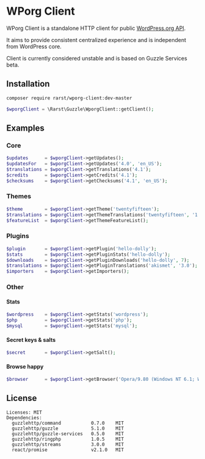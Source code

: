 # WPorg Client

WPorg Client is a standalone HTTP client for public [WordPress.org API](http://codex.wordpress.org/WordPress.org_API).

It aims to provide consistent centralized experience and is independent from WordPress core.

Client is currently considered unstable and is based on Guzzle Services beta.

## Installation

```bash
composer require rarst/wporg-client:dev-master
```

```php
$wporgClient = \Rarst\Guzzle\WporgClient::getClient();
```

## Examples

### Core

```php
$updates      = $wporgClient->getUpdates();
$updatesFor   = $wporgClient->getUpdates('4.0', 'en_US');
$translations = $wporgClient->getTranslations('4.1');
$credits      = $wporgClient->getCredits('4.1');
$checksums    = $wporgClient->getChecksums('4.1', 'en_US');
```

### Themes

```php
$theme        = $wporgClient->getTheme('twentyfifteen');
$translations = $wporgClient->getThemeTranslations('twentyfifteen', '1.0');
$featureList  = $wporgClient->getThemeFeatureList();
```

### Plugins

```php
$plugin       = $wporgClient->getPlugin('hello-dolly');
$stats        = $wporgClient->getPluginStats('hello-dolly');
$downloads    = $wporgClient->getPluginDownloads('hello-dolly', 7);
$translations = $wporgClient->getPluginTranslations('akismet', '3.0');
$importers    = $wporgClient->getImporters();
```

### Other

#### Stats

```php
$wordpress    = $wporgClient->getStats('wordpress');
$php          = $wporgClient->getStats('php');
$mysql        = $wporgClient->getStats('mysql');
```

#### Secret keys & salts

```php
$secret       = $wporgClient->getSalt();
```

#### Browse happy

```php
$browser      = $wporgClient->getBrowser('Opera/9.80 (Windows NT 6.1; WOW64) Presto/2.12.388 Version/12.17');
```

## License

```
Licenses: MIT
Dependencies:
  guzzlehttp/command           0.7.0    MIT
  guzzlehttp/guzzle            5.1.0    MIT
  guzzlehttp/guzzle-services   0.5.0    MIT
  guzzlehttp/ringphp           1.0.5    MIT
  guzzlehttp/streams           3.0.0    MIT
  react/promise                v2.1.0   MIT
```